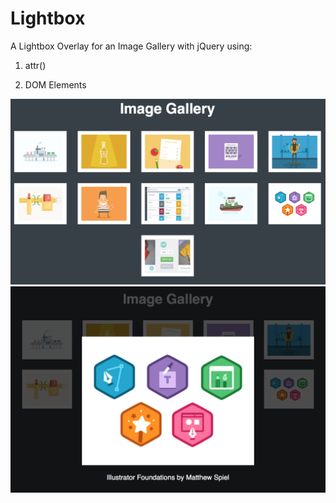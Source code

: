 # Lightbox
A Lightbox Overlay for an Image Gallery with jQuery using:

1) attr()

2) DOM Elements

![](/Preview1.png)
![](/Preview2.png)

